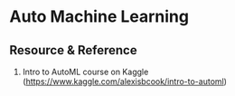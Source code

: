 # Auto Machine Learning

## Resource & Reference
1. Intro to AutoML course on Kaggle (https://www.kaggle.com/alexisbcook/intro-to-automl) 

